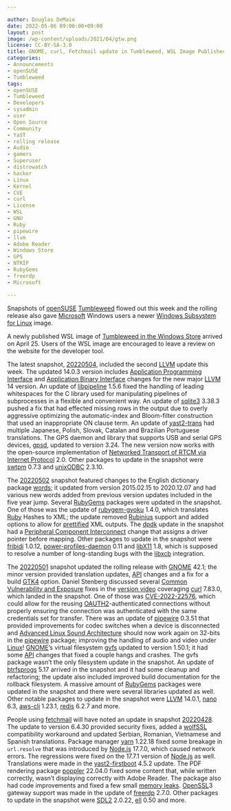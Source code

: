 ```yaml
---

author: Douglas DeMaio
date: 2022-05-06 09:00:00+09:00
layout: post
image: /wp-content/uploads/2021/04/gtw.png
license: CC-BY-SA-3.0
title: GNOME, curl, Fetchmail update in Tumbleweed, WSL Image Published
categories:
- Announcements
- openSUSE
- Tumbleweed
tags:
- openSUSE
- Tumbleweed
- Developers
- sysadmin
- user
- Open Source
- Community
- YaST
- rolling release
- Audio
- gamers
- Superuser
- distrowatch
- hacker
- Linux
- Kernel
- CVE
- curl
- License
- WSL
- GNU
- Ruby
- pipewire
- llvm
- Adobe Reader
- Windows Store
- GPS
- NTRIP
- RubyGems
- freerdp
- Microsoft

---
```


Snapshots of [openSUSE](https://get.opensuse.org/) [Tumbleweed](https://get.opensuse.org/tumbleweed/) flowed out this week and the rolling release also gave [Microsoft](https://www.microsoft.com) Windows users a newer [Windows Subsystem for Linux](https://github.com/Microsoft/WSL) image.

A newly published WSL image of [Tumbleweed in the Windows Store](https://apps.microsoft.com/store/detail/opensuse-tumbleweed/9MSSK2ZXXN11?hl=en-us&gl=US) arrived on April 25. Users of the WSL image are encouraged to leave a review on the website for the developer tool.

The latest snapshot, [20220504](https://lists.opensuse.org/archives/list/factory@lists.opensuse.org/thread/EXNDM4MB45QB6CIPFHX5IBGA3UAXHNIK/), included the second [LLVM](https://llvm.org/) update this week. The updated 14.0.3 version includes [Application Programming Interface](https://en.wikipedia.org/wiki/API) and [Application Binary Interface](https://en.wikipedia.org/wiki/Application_binary_interface) changes for the new major [LLVM](https://llvm.org/) 14 version. An update of [libpipeline](https://www.nongnu.org/libpipeline/) 1.5.6 fixed the handling of leading whitespaces for the C library used for manipulating pipelines of subprocesses in a flexible and convenient way. An update of [sqlite3](https://www.sqlite.org/index.html) 3.38.3 pushed a fix that had effected missing rows in the output due to overly aggressive optimizing the automatic-index and Bloom-filter construction that used an inappropriate ON clause term. An update of [yast2-trans](https://software.opensuse.org/package/yast2-trans) had multiple Japanese, Polish, Slovak, Catalan and Brazilian Portuguese translations. The GPS daemon and library that supports USB and serial GPS devices, [gpsd](https://gpsd.gitlab.io/gpsd/index.html), updated to version 3.24. The new version now works with the open-source implementation of [Networked Transport of RTCM via Internet Protocol](https://software.rtcm-ntrip.org/) 2.0. Other packages to update in the snapshot were [swtpm](https://github.com/stefanberger/swtpm) 0.7.3 and [unixODBC](http://www.unixodbc.org/) 2.3.10.

The [20220502](https://lists.opensuse.org/archives/list/factory@lists.opensuse.org/thread/FUEOPFIL23JRXXDXJZG6CVCETIY4CHJ5/) snapshot featured changes to the English dictionary package [words](https://software.opensuse.org/package/words); it updated from version 2015.02.15 to 2020.12.07 and had various new words added from previous version updates included in the five year jump. Several [RubyGems](https://rubygems.org/) packages were updated in the snapshot. One of those was the update of [rubygem-gyoku](https://rubygems.org/gems/gyoku/versions/1.4.0) 1.4.0, which translates [Ruby](https://www.ruby-lang.org/en/) Hashes to XML; the update removed [Rubinius](https://en.wikipedia.org/wiki/Rubinius) support and added options to allow for [prettified](https://onlinexmltools.com/prettify-xml) XML outputs. The [dpdk](https://www.dpdk.org/) update in the snapshot had a [Peripheral Component Interconnect](https://en.wikipedia.org/wiki/Peripheral_Component_Interconnect) change that assigns a driver pointer before mapping. Other packages to update in the snapshot were [fribidi](https://github.com/fribidi/fribidi) 1.0.12, [power-profiles-daemon](https://gitlab.freedesktop.org/hadess/power-profiles-daemon) 0.11 and [libX11](https://xorg.freedesktop.org/wiki/) 1.8, which is supposed to resolve a number of long-standing bugs with the [libxcb](https://xcb.freedesktop.org/) integration.

The [20220501](https://lists.opensuse.org/archives/list/factory@lists.opensuse.org/thread/YQA4VUUVDZMWRPKAJQQCN6AFEJ3DPCP2/) snapshot updated the rolling release with [GNOME](https://www.gnome.org/) 42.1; the minor version provided translation updates, [API](https://en.wikipedia.org/wiki/API) changes and a fix for a build [GTK4](https://www.gtk.org/) option. Daniel Stenberg discussed several [Common Vulnerability and Exposure](https://en.wikipedia.org/wiki/Common_Vulnerabilities_and_Exposures) fixes in the [version video](https://youtu.be/hYcT0HNv8HI) coveraging [curl](https://curl.se/) 7.83.0, which landed in the snapshot. One of those was [CVE-2022-22576](https://cve.mitre.org/cgi-bin/cvename.cgi?name=CVE-2022-22576), which could allow for the reusing [OAUTH2](https://en.wikipedia.org/wiki/OAuth)-authenticated connections without properly ensuring the connection was authenticated with the same credentials set for transfer. There was an update of [pipewire](https://pipewire.org/) 0.3.51 that provided improvements for codec switches when a device is disconnected and [Advanced Linux Sound Architecture](https://en.wikipedia.org/wiki/Advanced_Linux_Sound_Architecture) should now work again on 32-bits in the [pipewire](https://pipewire.org/) package; improving the handling of audio and video under [Linux](https://www.kernel.org/)! [GNOME](https://www.gnome.org/)’s virtual filesystem [gvfs](https://gitlab.gnome.org/GNOME/gvfs) updated to version 1.50.1; it had some [API](https://en.wikipedia.org/wiki/API) changes that fixed a couple hangs and crashes. The gvfs package wasn’t the only filesystem update in the snapshot. An update of [btrfsprogs](https://btrfs.wiki.kernel.org/index.php/Main_Page) 5.17 arrived in the snapshot and it had some cleanup and refactoring; the update also included improved build documentation for the rollback filesystem. A massive amount of [RubyGems](https://rubygems.org/) packages were updated in the snapshot and there were several libraries updated as well. Other notable packages to update in the snapshot were [LLVM](https://llvm.org/) 14.0.1, [nano](https://www.nano-editor.org/) 6.3, [aws-cli](https://aws.amazon.com/cli/) 1.23.1, [redis](https://redis.io/) 6.2.7 and more.

People using [fetchmail](https://www.fetchmail.info/) will have noted an update in snapshot [20220428](https://lists.opensuse.org/archives/list/factory@lists.opensuse.org/thread/JNBAIQTGZGQOK26JTZYO6VSQNATKUK5Q/). The update to version 6.4.30 provided security fixes, added a [wolfSSL](https://github.com/wolfssl/wolfssl) compatibility workaround and updated Serbian, Romanian, Vietnamese and Spanish translations. Package manager [yarn](https://yarnpkg.com/) 1.22.18 fixed some breakage in `url.resolve` that was introduced by [Node.js](https://nodejs.org/en/) 17.7.0, which caused network errors. The regressions were fixed on the 17.7.1 version of [Node.js](https://nodejs.org/en/) as well. Translations were made in the  [yast2-firstboot](https://github.com/yast/yast-firstboot) 4.5.2 update. The PDF rendering package [poppler](https://poppler.freedesktop.org/) 22.04.0 fixed some content that, while written correctly, wasn’t displaying correctly with Adobe Reader. The package also had code improvements and fixed a few small [memory leaks](https://en.wikipedia.org/wiki/Memory_leak). [OpenSSL](https://www.openssl.org/)3 gateway support was made in the update of [freerdp](https://www.freerdp.com/) 2.7.0. Other packages to update in the snapshot were [SDL2](https://github.com/libsdl-org/SDL) 2.0.22, [ell](https://git.kernel.org/pub/scm/libs/ell/ell.git/) 0.50 and more.

<meta name="openSUSE, Tumbleweed, Developers, sysadmin, user, Open Source, rolling release, gamers, superuser, distrowatch, hacker, Linux, Kernel, pipewire, clang, adobe, llvm, WSL, Microsoft, Ruby, freerdp, curl" content="HTML,CSS,XML,JavaScript">
